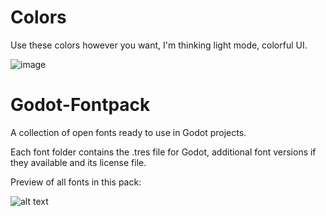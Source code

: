 # Colors

Use these colors however you want, I'm thinking light mode, colorful UI.

![image](https://github.com/23marabi/feed-the-pig/assets/85466117/5f445ff5-9f54-4cf3-9da4-489ca9eb29d8)


# Godot-Fontpack
A collection of open fonts ready to use in Godot projects.

Each font folder contains the .tres file for Godot, additional font versions if they available and its license file.

Preview of all fonts in this pack:

![alt text](https://raw.githubusercontent.com/dalton5000/Godot-Fontpack/master/fonts/overview.PNG "Preview Image")
